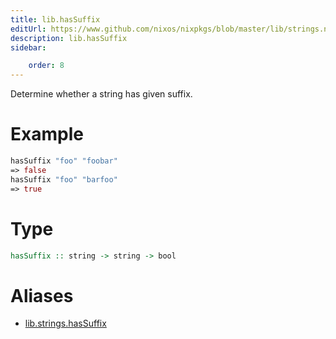 ```yaml
---
title: lib.hasSuffix
editUrl: https://www.github.com/nixos/nixpkgs/blob/master/lib/strings.nix#L406C5
description: lib.hasSuffix
sidebar:

    order: 8
---
```


Determine whether a string has given suffix.

# Example

```nix
hasSuffix "foo" "foobar"
=> false
hasSuffix "foo" "barfoo"
=> true
```

# Type

```haskell
hasSuffix :: string -> string -> bool
```


# Aliases

- [lib.strings.hasSuffix](/nix-doc-comments/reference/lib/strings/lib-strings-hasSuffix)


